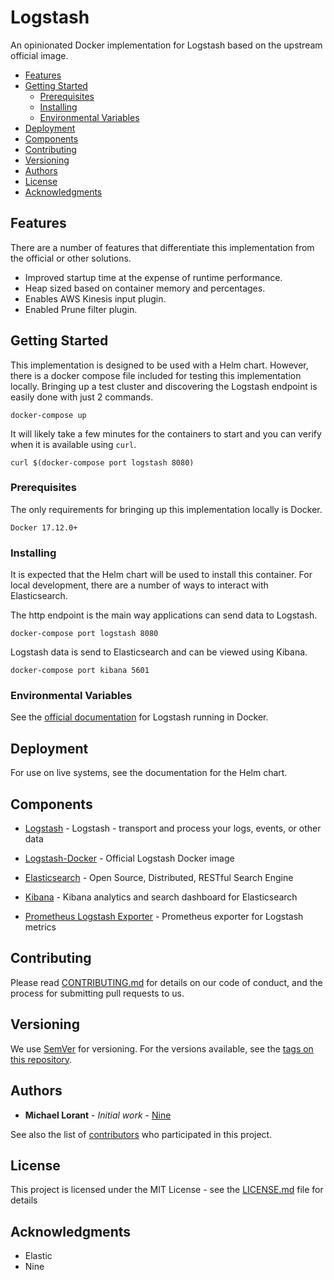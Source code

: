 # Logstash

An opinionated Docker implementation for Logstash based on the upstream official image.

<!-- TOC depthFrom:2 depthTo:6 withLinks:1 updateOnSave:1 orderedList:0 -->

- [Features](#features)
- [Getting Started](#getting-started)
	- [Prerequisites](#prerequisites)
	- [Installing](#installing)
	- [Environmental Variables](#environmental-variables)
- [Deployment](#deployment)
- [Components](#components)
- [Contributing](#contributing)
- [Versioning](#versioning)
- [Authors](#authors)
- [License](#license)
- [Acknowledgments](#acknowledgments)

<!-- /TOC -->

## Features

There are a number of features that differentiate this implementation from the official or other solutions.

* Improved startup time at the expense of runtime performance.
* Heap sized based on container memory and percentages.
* Enables AWS Kinesis input plugin.
* Enabled Prune filter plugin.

## Getting Started

This implementation is designed to be used with a Helm chart. However, there is a docker compose file included for testing this implementation locally. Bringing up a test cluster and discovering the Logstash endpoint is easily done with just 2 commands.

```
docker-compose up
```

It will likely take a few minutes for the containers to start and you can verify when it is available using `curl`.

```
curl $(docker-compose port logstash 8080)
```

### Prerequisites

The only requirements for bringing up this implementation locally is Docker.

```
Docker 17.12.0+
```

### Installing

It is expected that the Helm chart will be used to install this container. For local development, there are a number of ways to interact with Elasticsearch.

The http endpoint is the main way applications can send data to Logstash.

```
docker-compose port logstash 8080
```

Logstash data is send to Elasticsearch and can be viewed using Kibana.

```
docker-compose port kibana 5601
```

### Environmental Variables

See the [official documentation](https://www.elastic.co/guide/en/logstash/current/docker.html) for Logstash running in Docker.

## Deployment

For use on live systems, see the documentation for the Helm chart.

## Components

* [Logstash](https://github.com/elastic/logstash) - Logstash - transport and process your logs, events, or other data
* [Logstash-Docker](https://github.com/elastic/logstash-docker/tree/6.5) - Official Logstash Docker image

* [Elasticsearch](https://github.com/elastic/elasticsearch) - Open Source, Distributed, RESTful Search Engine
* [Kibana](https://github.com/elastic/kibana) - Kibana analytics and search dashboard for Elasticsearch
* [Prometheus Logstash Exporter](https://github.com/alxrem/prometheus-logstash-exporter) - Prometheus exporter for Logstash metrics

## Contributing

Please read [CONTRIBUTING.md](https://gist.github.com/PurpleBooth/b24679402957c63ec426) for details on our code of conduct, and the process for submitting pull requests to us.

## Versioning

We use [SemVer](http://semver.org/) for versioning. For the versions available, see the [tags on this repository](https://github.com/fairfaxmedia/logstash/tags).

## Authors

* **Michael Lorant** - *Initial work* - [Nine](https://github.com/mikelorant)

See also the list of [contributors](https://github.com/mikelorant/logstash/contributors) who participated in this project.

## License

This project is licensed under the MIT License - see the [LICENSE.md](LICENSE.md) file for details

## Acknowledgments

* Elastic
* Nine
